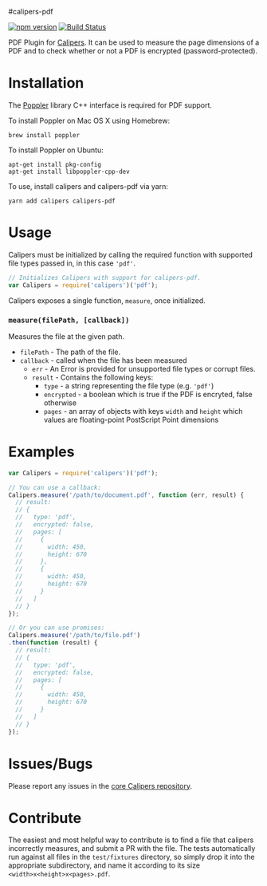 #calipers-pdf

[![npm version](https://badge.fury.io/js/calipers-pdf.svg)](http://badge.fury.io/js/calipers-pdf) [![Build Status](https://travis-ci.org/calipersjs/calipers-pdf.svg?branch=master)](https://travis-ci.org/calipersjs/calipers-pdf)

PDF Plugin for [Calipers](https://github.com/calipersjs/calipers). It can be
used to measure the page dimensions of a PDF and to check whether or not a PDF
is encrypted (password-protected).

# Installation

The [Poppler](http://poppler.freedesktop.org/) library C++ interface is required for PDF support.

To install Poppler on Mac OS X using Homebrew:

```
brew install poppler
```

To install Poppler on Ubuntu:

```
apt-get install pkg-config
apt-get install libpoppler-cpp-dev
```

To use, install calipers and calipers-pdf via yarn:

```
yarn add calipers calipers-pdf
```

# Usage

Calipers must be initialized by calling the required function with supported
file types passed in, in this case `'pdf'`.

```javascript
// Initializes Calipers with support for calipers-pdf.
var Calipers = require('calipers')('pdf');
```

Calipers exposes a single function, `measure`, once initialized.

### `measure(filePath, [callback])`

Measures the file at the given path.
- `filePath` - The path of the file.
- `callback` - called when the file has been measured
  - `err` - An Error is provided for unsupported file types or corrupt files.
  - `result` - Contains the following keys:
    - `type` - a string representing the file type (e.g. `'pdf'`)
    - `encrypted` - a boolean which is true if the PDF is encryted, false otherwise
    - `pages` - an array of objects with keys `width` and `height` which values
      are floating-point PostScript Point dimensions

# Examples

```js
var Calipers = require('calipers')('pdf');

// You can use a callback:
Calipers.measure('/path/to/document.pdf', function (err, result) {
  // result:
  // {
  //   type: 'pdf',
  //   encrypted: false,
  //   pages: [
  //     {
  //       width: 450,
  //       height: 670
  //     },
  //     {
  //       width: 450,
  //       height: 670
  //     }
  //   ]
  // }
});

// Or you can use promises:
Calipers.measure('/path/to/file.pdf')
.then(function (result) {
  // result:
  // {
  //   type: 'pdf',
  //   encrypted: false,
  //   pages: [
  //     {
  //       width: 450,
  //       height: 670
  //     }
  //   ]
  // }
});
```

# Issues/Bugs

Please report any issues in the [core Calipers repository](https://github.com/calipersjs/calipers/issues).

# Contribute

The easiest and most helpful way to contribute is to find a file that calipers incorrectly measures, and submit a PR with the file. The tests automatically run against all files in the `test/fixtures` directory, so simply drop it into the appropriate subdirectory, and name it according to its size `<width>x<height>x<pages>.pdf`.

